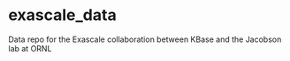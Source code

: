 # exascale_data
Data repo for the Exascale collaboration between KBase and the Jacobson lab at ORNL
